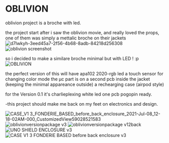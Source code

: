 # OBLIVION

oblivion project is a broche with led.

the project start after i saw the oblivion movie, and really loved the props, one of them was simply a mettalic broche on their jackets 
![d7lwkyh-3eed45a7-2f56-4b68-8adb-84218d256308](https://user-images.githubusercontent.com/12121516/116202839-51aaf700-a73b-11eb-8936-087ac67236fd.png)
![oblivion screenshot](https://user-images.githubusercontent.com/12121516/116205723-51602b00-a73e-11eb-84bd-beb9082ee84f.png)


so i decided to make a similare broche minimal but with LED ! :p 
![OBLIVION](https://user-images.githubusercontent.com/12121516/116211452-195be680-a744-11eb-9233-8e2fc53536b4.png)


the perfect version of this will have apa102 2020-rgb led
a touch sensor for changing color mode 
the µc part is on a second pcb inside the jacket (keeping the minimal appareance outside)
a rechearging case (airpod style) 

for the Version 0.1 
it's 
charlieplexing white led
one pcb
pogopin ready.

-this project should make me back on my feet on electronics and design.




![CASE_V1 3_FONDERIE_BASED_before_back_enclosure_2021-Jul-08_12-18-02AM-000_CustomizedView59028521583](https://github.com/adelkheniche/OBLIVION/assets/12121516/28f56b05-3fbd-43d5-bb8d-4a59c95906f4)
![oblivionversionpackage v3](https://github.com/adelkheniche/OBLIVION/assets/12121516/5835baa3-81ae-452b-a70b-959a4e3b5bea)
![oblivionversionpackage v12back](https://github.com/adelkheniche/OBLIVION/assets/12121516/88fc9a98-a412-4400-85bc-e2adff9cf05a)
![UNO SHIELD ENCLOSURE v3](https://github.com/adelkheniche/OBLIVION/assets/12121516/08ed6402-a84d-4ebc-901c-8d00b6e724a1)
![CASE V1 3 FONDERIE BASED before back enclosure v3](https://github.com/adelkheniche/OBLIVION/assets/12121516/0df48e1e-b987-4fb0-8de6-416f6d14d398)
